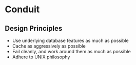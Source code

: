 # Conduit

## Design Principles

- Use underlying database features as much as possible
- Cache as aggressively as possible
- Fail cleanly, and work around them as much as possible
- Adhere to UNIX philosophy
